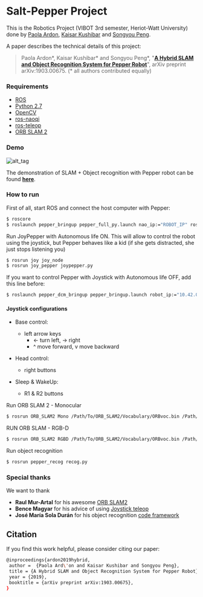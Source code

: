 # Salt-Pepper Project 
This is the Robotics Project (VIBOT 3rd semester, Heriot-Watt University) done by [Paola Ardon](https://paolaardon.github.io/), [Kaisar Kushibar](https://scholar.google.es/citations?user=VeHqMi4AAAAJ&hl=en) and [Songyou Peng](https://pengsongyou.github.io). 

A paper describes the technical details of this project:

> Paola Ardon*, Kaisar Kushibar* and Songyou Peng*, "**[A Hybrid SLAM and Object Recognition System for Pepper Robot](https://arxiv.org/abs/1903.00675)**", arXiv preprint arXiv:1903.00675. (* all authors contributed equally)

### Requirements
* [ROS](http://www.ros.org/)
* [Python 2.7](https://www.python.org/)
* [OpenCV](http://opencv.org/)
* [ros-naoqi](https://github.com/ros-naoqi/pepper_robot)
* [ros-teleop](https://github.com/ros-teleop/teleop_tools)
* [ORB SLAM 2](https://github.com/raulmur/ORB_SLAM2)


### Demo
![alt_tag](https://pengsongyou.github.io/media/pepper_teaser_new.gif)

The demonstration of SLAM + Object recognition with Pepper robot can be found [**here**](https://www.youtube.com/watch?v=evFsnWH_bpY&t=5s).


### How to run
First of all, start ROS and connect the host computer with Pepper:
```sh
$ roscore
$ roslaunch pepper_bringup pepper_full_py.launch nao_ip:="ROBOT_IP" roscore_ip:="HOST_IP"
```

Run JoyPepper with Autonomous life ON. This will allow to control the robot using the joystick, but Pepper behaves like a kid (if she gets distracted, she just stops listening you)
```sh
$ rosrun joy joy_node
$ rosrun joy_pepper joypepper.py
```

If you want to control Pepper with Joystick with Autonomous life OFF, add this line before:
```sh
$ roslaunch pepper_dcm_bringup pepper_bringup.launch robot_ip:="10.42.0.76" network_interface:=wlan0
```
#### Joystick configurations
* Base control: <br />
  * left arrow keys
    * <- turn left, -> right
    * ^ move forward, v move backward
  
* Head control: 
  * right buttons

* Sleep & WakeUp:
  * R1 & R2 buttons


Run ORB SLAM 2 - Monocular
```sh
$ rosrun ORB_SLAM2 Mono /Path/To/ORB_SLAM2/Vocabulary/ORBvoc.bin /Path/To/ORB_SLAM2/Examples/Monocular/TUM1.yaml
```

RUN ORB SLAM - RGB-D
```sh
$ rosrun ORB_SLAM2 RGBD /Path/To/ORB_SLAM2/Vocabulary/ORBvoc.bin /Path/To/ORB_SLAM2/Examples/RGB-D/pepperCameraSettings.yaml false (create a new map) / true (use a saved map)
```

Run object recognition
```sh
$ rosrun pepper_recog recog.py
```


### Special thanks
We want to thank 
* **Raul Mur-Artal** for his awesome [ORB SLAM2](https://github.com/raulmur/ORB_SLAM2)
* **Bence Magyar** for his advice of using [Joystick teleop](https://github.com/ros-teleop/teleop_tools)
* **José María Sola Durán** for his object recognition [code framework](https://gitlab.com/josemariasoladuran/object-recognition-opencv-python)


## Citation
If you find this work helpful, please consider citing our paper:
```sh
@inproceedings{ardon2019hybrid,
 author =  {Paola Ard\'on and Kaisar Kushibar and Songyou Peng},
 title = {A Hybrid SLAM and Object Recognition System for Pepper Robot},
 year = {2019},
 booktitle = {arXiv preprint arXiv:1903.00675},
}
```

